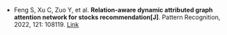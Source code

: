 * Feng S, Xu C, Zuo Y, et al. <b>Relation-aware dynamic attributed graph attention network for stocks recommendation[J]</b>. Pattern Recognition, 2022, 121: 108119. [Link](https://www.sciencedirect.com/science/article/pii/S003132032100306X)
